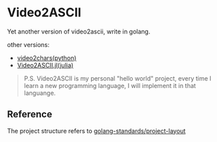 # Video2ASCII

Yet another version of video2ascii, write in golang.

other versions:

- [video2chars(python)](https://github.com/ryan4yin/video2chars)
- [Video2ASCII.jl(julia)](https://github.com/ryan4yin/Video2ASCII.jl)


>P.S. Video2ASCII is my personal "hello world" project, 
every time I learn a new programming language, I will implement it in that languange.

## Reference

The project structure refers to  [golang-standards/project-layout](https://github.com/golang-standards/project-layout)
